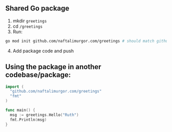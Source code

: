 ## Shared Go package
1. mkdir `greetings`
2. cd `/greetings`
3. Run:
```sh
go mod init github.com/naftalimurgor.com/greetings # should match github repo for the package
```
4. Add package code and push

## Using the package in another codebase/package:

```go
import (
  "github.com/naftalimurgor.com/greetings"
  "fmt"
)

func main() {
  msg := greetings.Hello("Ruth")
  fmt.Println(msg)
}
```